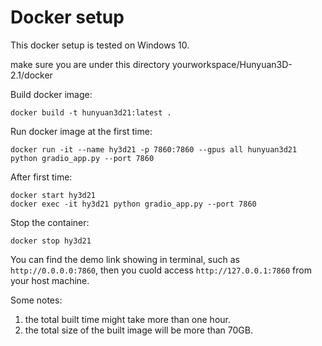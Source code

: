 # Docker setup

This docker setup is tested on Windows 10.

make sure you are under this directory yourworkspace/Hunyuan3D-2.1/docker

Build docker image:

```
docker build -t hunyuan3d21:latest .
```

Run docker image at the first time:

```
docker run -it --name hy3d21 -p 7860:7860 --gpus all hunyuan3d21 python gradio_app.py --port 7860
```

After first time:
```
docker start hy3d21
docker exec -it hy3d21 python gradio_app.py --port 7860
```

Stop the container:
```
docker stop hy3d21
```

You can find the demo link showing in terminal, such as `http://0.0.0.0:7860`, then you cuold access `http://127.0.0.1:7860` from your host machine.

Some notes:
1. the total built time might take more than one hour.
2. the total size of the built image will be more than 70GB.
